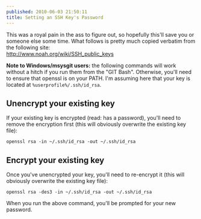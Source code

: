 ```yaml
---
published: 2010-06-03 21:50:11
title: Setting an SSH Key's Password
---
```


This was a royal pain in the ass to figure out, so hopefully this'll
save you or someone else some time. What follows is pretty much copied
verbatim from the following site:\
<http://www.noah.org/wiki/SSH_public_keys>

**Note to Windows/msysgit users:** the following commands will work
without a hitch if you run them from the "GIT Bash". Otherwise, you'll
need to ensure that openssl is on your PATH. I'm assuming here that your
key is located at <code>%userprofile%/.ssh/id\_rsa</code>.

Unencrypt your existing key
---------------------------

If your existing key is encrypted (read: has a password), you'll need to
remove the encryption first (this will obviously overwrite the existing
key file):

``` {.console}
openssl rsa -in ~/.ssh/id_rsa -out ~/.ssh/id_rsa
```

Encrypt your existing key
-------------------------

Once you've unencrypted your key, you'll need to re-encrypt it (this
will obviously overwrite the existing key file):

``` {.console}
openssl rsa -des3 -in ~/.ssh/id_rsa -out ~/.ssh/id_rsa
```

When you run the above command, you'll be prompted for your new
password.
